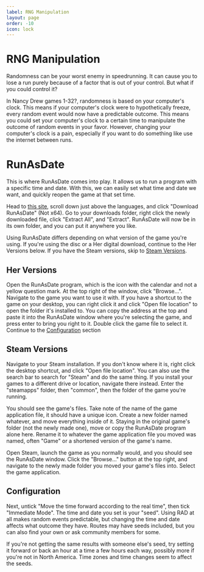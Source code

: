 ```yaml
---
label: RNG Manipulation
layout: page
order: -10
icon: lock
---
```


# RNG Manipulation

Randomness can be your worst enemy in speedrunning. It can cause you to lose a run purely because of a factor that is out of your control. But what if you could control it?

In Nancy Drew games 1-32?, randomness is based on your computer's clock. This means if your computer's clock were to hypothetically freeze, every random event would now have a predictable outcome. This means you could set your computer's clock to a certain time to manipulate the outcome of random events in your favor. However, changing your computer's clock is a pain, especially if you want to do something like use the internet between runs.

# RunAsDate

This is where RunAsDate comes into play. It allows us to run a program with a specific time and date. With this, we can easily set what time and date we want, and quickly reopen the game at that set time. 

Head to [this site](https://www.nirsoft.net/utils/run_as_date.html), scroll down just above the languages, and click "Download RunAsDate" (Not x64). Go to your downloads folder, right click the newly downloaded file, click "Extract All", and "Extract". RunAsDate will now be in its own folder, and you can put it anywhere you like.

Using RunAsDate differs depending on what version of the game you're using. If you're using the disc or a Her digital download, continue to the Her Versions below. If you have the Steam versions, skip to [Steam Versions](/advanced/rng-manip.md/#steam-versions).

## Her Versions

Open the RunAsDate program, which is the icon with the calendar and not a yellow question mark. At the top right of the window, click "Browse...". Navigate to the game you want to use it with. If you have a shortcut to the game on your desktop, you can right click it and click "Open file location" to open the folder it's installed to. You can copy the address at the top and paste it into the RunAsDate window where you're selecting the game, and press enter to bring you right to it. Double click the game file to select it. Continue to the [Configuration](/advanced/rng-manip.md/#configuration) section

## Steam Versions

Navigate to your Steam installation. If you don't know where it is, right click the desktop shortcut, and click "Open file location". You can also use the search bar to search for "Steam" and do the same thing. If you install your games to a different drive or location, navigate there instead. Enter the "steamapps" folder, then "common", then the folder of the game you're running.

You should see the game's files. Take note of the name of the game application file, it should have a unique icon. Create a new folder named whatever, and move everything inside of it. Staying in the original game's folder (not the newly made one), move or copy the RunAsDate program alone here. Rename it to whatever the game application file you moved was named, often "Game" or a shortened version of the game's name.

Open Steam, launch the game as you normally would, and you should see the RunAsDate window. Click the "Browse..." button at the top right, and navigate to the newly made folder you moved your game's files into. Select the game application.

## Configuration

Next, untick "Move the time forward according to the real time", then tick "Immediate Mode". The time and date you set is your "seed". Using RAD at all makes random events predictable, but changing the time and date affects what outcome they have. Routes may have seeds included, but you can also find your own or ask community members for some.

If you're not getting the same results with someone else's seed, try setting it forward or back an hour at a time a few hours each way, possibly more if you're not in North America. Time zones and time changes seem to affect the seeds.
